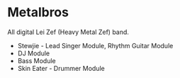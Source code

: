# Metalbros

All digital Lei Zef (Heavy Metal Zef) band.

- Stewjie - Lead Singer Module, Rhythm Guitar Module
- DJ Module 
- Bass Module
- Skin Eater - Drummer Module
